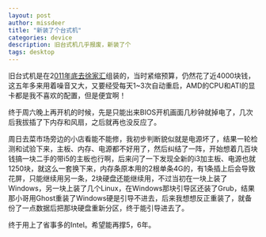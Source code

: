 ```yaml
---
layout: post
author: missdeer
title: "新装了个台式机"
categories: device
description: 旧台式机几乎报废，新装了个
tags: desktop
---
```


旧台式机是在2[011年底去徐家汇](/2011/12/e7-bb-84-e8-a3-85-e4-ba-86-e4-b8-aa-e5-8f-b0-e5-bc-8f-e6-9c-ba/)组装的，当时紧缩预算，仍然花了近4000块钱，这五年多来用着噪音又大，又要经受每天1~3次自动重启，AMD的CPU和ATI的显卡都是我不喜欢的配置，但是便宜啊！

终于周六晚上再开机的时候，先是只能出来BIOS开机画面几秒钟就掉电了，几次后我拔插了下内存和风扇，之后就再也没反应了。

周日去菜市场旁边的小店看能不能修，我初步判断貌似就是电源坏了，结果一轮检测和试验下来，主板、内存、电源都不好用了，然后纠结了一阵，开始想着几百块钱搞一块二手的带i5的主板也行啊，后来问了一下发现全新的i3加主板、电源也就1250块，就这么一套换下来，内存条原本用的2根单条4G的，有1条插上后会导致花屏，只能继续用另一条，2块硬盘还能继续用，不过当初在一块上装了Windows，另一块上装了几个Linux，在Windows那块引导区还装了Grub，结果那小哥用Ghost重装了Windows硬是引导不进去，后来我想想反正重装了，就备份了一点数据后把那块硬盘重新分区，终于能引导进去了。

终于用上了省事多的Intel。希望能再撑5，6年。